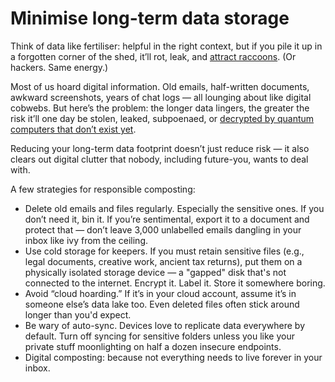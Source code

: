 # Minimise long-term data storage

Think of data like fertiliser: helpful in the right context, but if you pile it up in a forgotten corner of the shed, 
it’ll rot, leak, and [attract raccoons](https://red.tymyrddin.dev/docs/through/). (Or hackers. Same energy.)

Most of us hoard digital information. Old emails, half-written documents, awkward screenshots, years of chat logs — 
all lounging about like digital cobwebs. But here’s the problem: the longer data lingers, the greater the risk it’ll 
one day be stolen, leaked, subpoenaed, or [decrypted by quantum computers that don’t exist yet](../state/quantum.md).

Reducing your long-term data footprint doesn’t just reduce risk — it also clears out digital clutter that nobody, 
including future-you, wants to deal with.

A few strategies for responsible composting:

* Delete old emails and files regularly. Especially the sensitive ones. If you don’t need it, bin it. If you’re sentimental, export it to a document and protect that — don’t leave 3,000 unlabelled emails dangling in your inbox like ivy from the ceiling.
* Use cold storage for keepers. If you must retain sensitive files (e.g., legal documents, creative work, ancient tax returns), put them on a physically isolated storage device — a "gapped" disk that's not connected to the internet. Encrypt it. Label it. Store it somewhere boring.
* Avoid “cloud hoarding.” If it’s in your cloud account, assume it’s in someone else’s data lake too. Even deleted files often stick around longer than you'd expect.
* Be wary of auto-sync. Devices love to replicate data everywhere by default. Turn off syncing for sensitive folders unless you like your private stuff moonlighting on half a dozen insecure endpoints.
* Digital composting: because not everything needs to live forever in your inbox.
